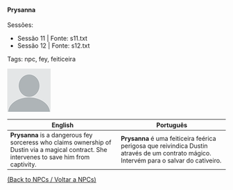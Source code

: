 
#### Prysanna

Sessões:  
- Sessão 11 | Fonte: s11.txt  
- Sessão 12 | Fonte: s12.txt

Tags: npc, fey, feiticeira

![Prysanna](blank.png)

| English | Português |
|---------|-----------|
| **Prysanna** is a dangerous fey sorceress who claims ownership of Dustin via a magical contract. She intervenes to save him from captivity. | **Prysanna** é uma feiticeira feérica perigosa que reivindica Dustin através de um contrato mágico. Intervém para o salvar do cativeiro. |

[(Back to NPCs / Voltar a NPCs)](npcs_list.md)


























